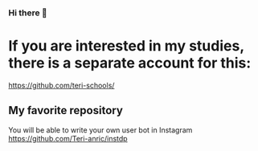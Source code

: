 ### Hi there 👋

# If you are interested in my studies, there is a separate account for this:
https://github.com/teri-schools/

## My favorite repository
You will be able to write your own user bot in Instagram
https://github.com/Teri-anric/instdp
